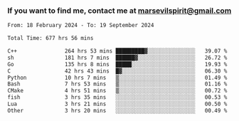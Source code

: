 ### If you want to find me, contact me at marsevilspirit@gmail.com

<!--
**marsevilspirit/marsevilspirit** is a ✨ _special_ ✨ repository because its `README.md` (this file) appears on your GitHub profile.

Here are some ideas to get you started:

- 🔭 I’m currently working on ...
- 🌱 I’m currently learning ...
- 👯 I’m looking to collaborate on ...
- 🤔 I’m looking for help with ...
- 💬 Ask me about ...
- 📫 How to reach me: ...
- 😄 Pronouns: ...
- ⚡ Fun fact: ...
-->
<!--START_SECTION:waka-->

```txt
From: 18 February 2024 - To: 19 September 2024

Total Time: 677 hrs 56 mins

C++               264 hrs 53 mins █████████▓░░░░░░░░░░░░░░░   39.07 %
sh                181 hrs 7 mins  ██████▓░░░░░░░░░░░░░░░░░░   26.72 %
Go                135 hrs 8 mins  █████░░░░░░░░░░░░░░░░░░░░   19.93 %
C                 42 hrs 43 mins  █▓░░░░░░░░░░░░░░░░░░░░░░░   06.30 %
Python            10 hrs 7 mins   ▒░░░░░░░░░░░░░░░░░░░░░░░░   01.49 %
Bash              7 hrs 53 mins   ▒░░░░░░░░░░░░░░░░░░░░░░░░   01.16 %
CMake             4 hrs 51 mins   ▒░░░░░░░░░░░░░░░░░░░░░░░░   00.72 %
fish              3 hrs 35 mins   ░░░░░░░░░░░░░░░░░░░░░░░░░   00.53 %
Lua               3 hrs 21 mins   ░░░░░░░░░░░░░░░░░░░░░░░░░   00.50 %
Other             3 hrs 20 mins   ░░░░░░░░░░░░░░░░░░░░░░░░░   00.49 %
```

<!--END_SECTION:waka-->
